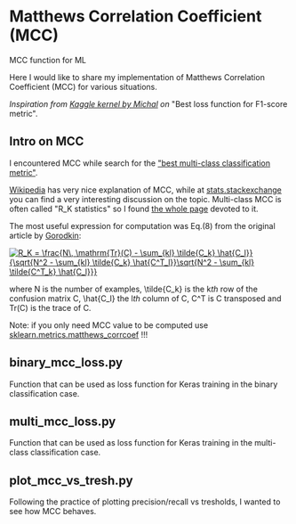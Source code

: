 # Matthews Correlation Coefficient (MCC)
MCC function for ML

Here I would like to share my implementation of Matthews Correlation Coefficient (MCC) for various situations.

*Inspiration from [Kaggle kernel by Michal](https://www.kaggle.com/rejpalcz/best-loss-function-for-f1-score-metric) on* "Best loss function for F1-score metric".

## Intro on MCC

I encountered MCC while search for the ["best multi-class classification metric"](https://sebastianraschka.com/faq/docs/multiclass-metric.html).

[Wikipedia](https://en.wikipedia.org/wiki/Matthews_correlation_coefficient#Multiclass_case) has very nice explanation of MCC, while at [stats.stackexchange](https://stats.stackexchange.com/questions/187768/matthews-correlation-coefficient-with-multi-class) you can find a very interesting discussion on the topic. Multi-class MCC is often called "R_K statistics" so I found [the whole page](http://rk.kvl.dk/introduction/index.html) devoted to it.

The most useful expression for computation was Eq.(8) from the original article by [Gorodkin](https://www.sciencedirect.com/science/article/pii/S1476927104000799?via%3Dihub):

<a href="https://www.codecogs.com/eqnedit.php?latex=R_K&space;=&space;\frac{N\,&space;\mathrm{Tr}(C)&space;-&space;\sum_{kl}&space;\tilde{C_k}&space;\hat{C_l}}{\sqrt{N^2&space;-&space;\sum_{kl}&space;\tilde{C_k}&space;\hat{C^T_l}}\sqrt{N^2&space;-&space;\sum_{kl}&space;\tilde{C^T_k}&space;\hat{C_l}}}" target="_blank"><img src="https://latex.codecogs.com/gif.latex?R_K&space;=&space;\frac{N\,&space;\mathrm{Tr}(C)&space;-&space;\sum_{kl}&space;\tilde{C_k}&space;\hat{C_l}}{\sqrt{N^2&space;-&space;\sum_{kl}&space;\tilde{C_k}&space;\hat{C^T_l}}\sqrt{N^2&space;-&space;\sum_{kl}&space;\tilde{C^T_k}&space;\hat{C_l}}}" title="R_K = \frac{N\, \mathrm{Tr}(C) - \sum_{kl} \tilde{C_k} \hat{C_l}}{\sqrt{N^2 - \sum_{kl} \tilde{C_k} \hat{C^T_l}}\sqrt{N^2 - \sum_{kl} \tilde{C^T_k} \hat{C_l}}}" /></a>

where N is the number of examples, \tilde{C_k} is the k*th* row of the confusion matrix C, \hat{C_l} the l*th* column of C, C^T is C transposed and Tr(C) is the trace of C.

Note: if you only need MCC value to be computed use [sklearn.metrics.matthews_corrcoef](https://scikit-learn.org/stable/modules/generated/sklearn.metrics.matthews_corrcoef.html) !!!

## binary_mcc_loss.py

Function that can be used as loss function for Keras training in the binary classification case.

## multi_mcc_loss.py

Function that can be used as loss function for Keras training in the multi-class classification case.

## plot_mcc_vs_tresh.py

Following the practice of plotting precision/recall vs tresholds, I wanted to see how MCC behaves.
